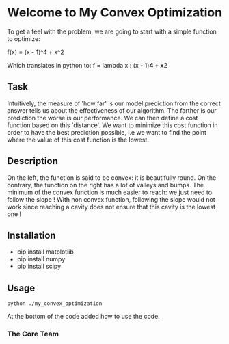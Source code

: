# Welcome to My Convex Optimization
To get a feel with the problem, we are going to start with a simple function to optimize:

f(x) = (x - 1)^4 + x^2

Which translates in python to: f = lambda x : (x - 1)**4 + x**2



## Task
Intuitively, the measure of 'how far' is our model prediction from the correct answer tells us about the effectiveness of our algorithm. The farther is our prediction the worse is our performance. We can then define a cost function based on this 'distance'. We want to minimize this cost function in order to have the best prediction possible, i.e we want to find the point where the value of this cost function is the lowest.

## Description
On the left, the function is said to be convex: it is beautifully round. On the contrary, the function on the right has a lot of valleys and bumps.
The minimum of the convex function is much easier to reach: we just need to follow the slope ! With non convex function, following the slope would not work since reaching a cavity does not ensure that this cavity is the lowest one !

## Installation
- pip install matplotlib
- pip install numpy
- pip install scipy

## Usage
```
python ./my_convex_optimization
```
At the bottom of the code added how to use the code.

### The Core Team
